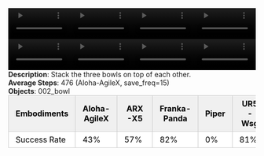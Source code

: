 <!DOCTYPE html>
<html lang="en">
<body>
    <div style="display: flex;">
        <video src="../task_video_clean/stack_bowls_three/aloha-agilex_head.mp4" controls loop muted autoplay style="width: 25%;"></video>
        <video src="../task_video_clean/stack_bowls_three/franka-panda_head.mp4" controls loop muted autoplay style="width: 25%;"></video>
        <video src="../task_video_clean/stack_bowls_three/ARX-X5_head.mp4" controls loop muted autoplay style="width: 25%;"></video>
        <video src="../task_video_clean/stack_bowls_three/ur5-wsg_head.mp4" controls loop muted autoplay style="width: 25%;"></video>
    </div>
    <div style="display: flex;">
        <video src="../task_video_clean/stack_bowls_three/aloha-agilex_world.mp4" controls loop muted autoplay style="width: 25%;"></video>
        <video src="../task_video_clean/stack_bowls_three/franka-panda_world.mp4" controls loop muted autoplay style="width: 25%;"></video>
        <video src="../task_video_clean/stack_bowls_three/ARX-X5_world.mp4" controls loop muted autoplay style="width: 25%;"></video>
        <video src="../task_video_clean/stack_bowls_three/ur5-wsg_world.mp4" controls loop muted autoplay style="width: 25%;"></video>
    </div>
    <b>Description</b>: Stack the three bowls on top of each other.<br>
    <b>Average Steps</b>: 476 (Aloha-AgileX, save_freq=15)<br>
    <b>Objects</b>: 002_bowl<br>
    <table style="margin:0 auto;border-collapse:collapse;width:auto;min-width:180px;background-color:white;">
        <thead>
            <tr style="background:#f0f0f0;">
                <th style="border:1px solid #ccc;padding:6px 14px;color:black;">Embodiments</th>
                <th style="border:1px solid #ccc;padding:6px 14px;color:black;">Aloha-AgileX</th>
                <th style="border:1px solid #ccc;padding:6px 14px;color:black;">ARX-X5</th>
                <th style="border:1px solid #ccc;padding:6px 14px;color:black;">Franka-Panda</th>
                <th style="border:1px solid #ccc;padding:6px 14px;color:black;">Piper</th>
                <th style="border:1px solid #ccc;padding:6px 14px;color:black;">UR5-Wsg</th>
            </tr>
        </thead>
        <tbody>
            <tr style="background:white;">
                <td style="border:1px solid #ccc;padding:6px 14px;color:black;">Success Rate</td>
                <td style="border:1px solid #ccc;padding:6px 14px;color:black;">43%</td>
                <td style="border:1px solid #ccc;padding:6px 14px;color:black;">57%</td>
                <td style="border:1px solid #ccc;padding:6px 14px;color:black;">82%</td>
                <td style="border:1px solid #ccc;padding:6px 14px;color:black;">0%</td>
                <td style="border:1px solid #ccc;padding:6px 14px;color:black;">81%</td>
            </tr>
        </tbody>
    </table>
</body>
</html>
